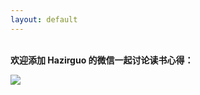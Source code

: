 ```yaml
---
layout: default
---
```


<p><br /><b>欢迎添加 Hazirguo 的微信一起讨论读书心得：</b></p>

<img src=’images/wechat.jpg’/>
